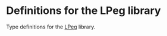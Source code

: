 # Definitions for the LPeg library

Type definitions for the [LPeg](https://www.inf.puc-rio.br/~roberto/lpeg) library.

